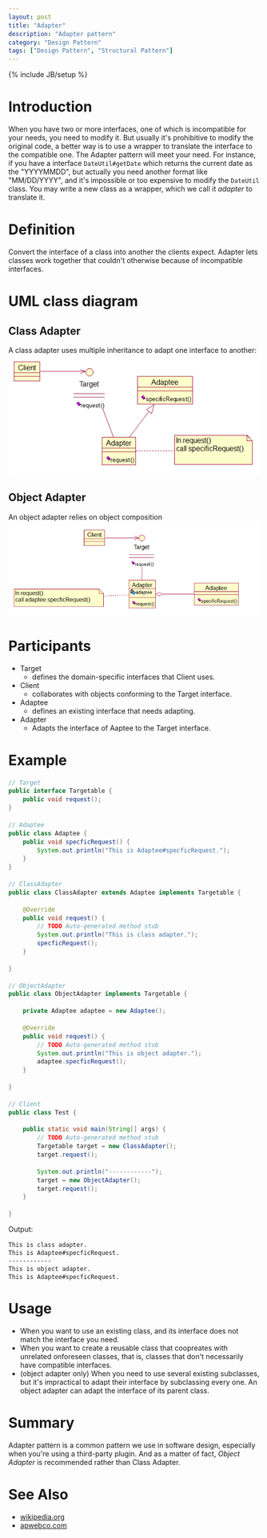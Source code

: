 ```yaml
---
layout: post
title: "Adapter"
description: "Adapter pattern"
category: "Design Pattern"
tags: ["Design Pattern", "Structural Pattern"]
---
```

{% include JB/setup %}

# Introduction
When you have two or more interfaces, one of which is incompatible for your needs, you need to modify it. But usually it's prohibitive to modify the original code, a better way is to use a wrapper to translate the interface to the compatible one. The Adapter pattern will meet your need. 
For instance, if you have a interface `DateUtil#getDate` which returns the current date as the "YYYYMMDD", but actually you need another format like "MM/DD/YYYY", and it's impossible or too expensive to modify the `DateUtil` class. You may write a new class as a wrapper, which we call it *adapter* to translate it.

<!-- more -->

# Definition
Convert the interface of a class into another the clients expect. Adapter lets classes work together that couldn't otherwise because of incompatible interfaces.

# UML class diagram

## Class Adapter 
A class adapter uses multiple inheritance to adapt one interface to another:
![class-adapter](/assets/images/designpattern/class_adapter.png "Class Adapter")

## Object Adapter
An object adapter relies on object composition
![object-adapter](/assets/images/designpattern/object_adapter.png "Object Adapter")

# Participants

* Target 
	* defines the domain-specific interfaces that Client uses.
* Client
	* collaborates with objects conforming to the Target interface.
* Adaptee
	* defines an existing interface that needs adapting.
* Adapter
	* Adapts the interface of Aaptee to the Target interface.

# Example

```java
// Target
public interface Targetable {
	public void request();
}

// Adaptee
public class Adaptee {
	public void specficRequest() {
		System.out.println("This is Adaptee#specficRequest.");
	}
}

// ClassAdapter
public class ClassAdapter extends Adaptee implements Targetable {

	@Override
	public void request() {
		// TODO Auto-generated method stub
		System.out.println("This is class adapter.");
		specficRequest();
	}

}

// ObjectAdapter
public class ObjectAdapter implements Targetable {

	private Adaptee adaptee = new Adaptee();
	
	@Override
	public void request() {
		// TODO Auto-generated method stub
		System.out.println("This is object adapter.");
		adaptee.specficRequest();
	}

}

// Client
public class Test {

	public static void main(String[] args) {
		// TODO Auto-generated method stub
		Targetable target = new ClassAdapter();
		target.request();
		
		System.out.println("------------");
		target = new ObjectAdapter();
		target.request();
	}

}
```

Output:

```
This is class adapter.
This is Adaptee#specficRequest.
------------
This is object adapter.
This is Adaptee#specficRequest.
```

# Usage

* When you want to use an existing class, and its interface does not match the interface you need.
* When you want to create a reusable class that coopreates with unrelated onforeseen classes, that is, classes that don't necessarily have compatible interfaces.
* (object adapter only) When you need to use several existing subclasses, but it's impractical to adapt their interface by subclassing every one. An object adapter can adapt the interface of its parent class.

# Summary
Adapter pattern is a common pattern we use in software design, especially when you're using a third-party plugin. And as a matter of fact, *Object Adapter* is recommended rather than Class Adapter.

# See Also

* [wikipedia.org](http://en.wikipedia.org/wiki/Adapter_pattern "wikipedia.org")
* [apwebco.com](http://www.apwebco.com/gofpatterns/structural/Adapter.html "apwebco.com")